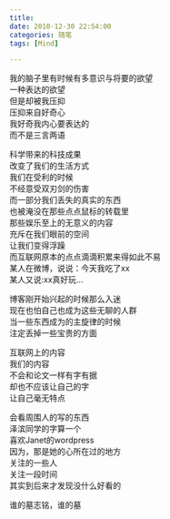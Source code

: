 ```yaml
---
title: 
date: 2010-12-30 22:54:00
categories: 随笔
tags: [Mind]

---
```

我的脑子里有时候有多意识与将要的欲望  
一种表达的欲望  
但是却被我压抑  
压抑来自好奇心  
我好奇我内心要表达的  
而不是三言两语

科学带来的科技成果  
改变了我们的生活方式  
我们在受利的时候  
不经意受双刃剑的伤害  
而一部分我们丢失的真实的东西  
也被淹没在那些点点鼠标的转载里  
那些娱乐至上的无意义的内容  
充斥在我们眼前的空间  
让我们变得浮躁  
而互联网原本的点点滴滴积累来得如此不易  
某人在微博，说说：今天我吃了xx  
某人又说:xx真好玩...

博客刚开始兴起的时候那么入迷  
现在也怕自己也成为这些无聊的人群  
当一些东西成为的主旋律的时候  
注定丢掉一些宝贵的方面

互联网上的内容  
我们的内容  
不会和论文一样有字有据  
却也不应该让自己的字  
让自己毫无特点

会看周围人的写的东西  
泽滨同学的字算一个  
喜欢Janet的wordpress  
因为，那是她的心所在过的地方  
关注的一些人  
关注一段时间  
其实到后来才发现没什么好看的

谁的墓志铭，谁的墓